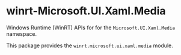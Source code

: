 <!-- warning: Please don't edit this file. It was automatically generated. -->

# winrt-Microsoft.UI.Xaml.Media

Windows Runtime (WinRT) APIs for for the `Microsoft.UI.Xaml.Media` namespace.

This package provides the `winrt.microsoft.ui.xaml.media` module.
